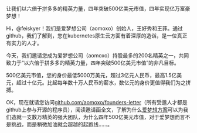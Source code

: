 让我们以六倍于拼多多的精英力量，四年突破500亿美元市值，四年实现亿万富豪梦想！

Hi，@feiskyer！我们是爱梦想公司（aomoxo）创始人，王好秀和王菲。通过github，我们了解到，您在kubernetes原生云方面有着深厚的造诣，是一位真正有实力的人才。

今天，我们邀请您成为爱梦想公司（aomoxo）持股最多的200名精英之一，共同致力于“以六倍于拼多多的精英力量，四年突破500亿美元市值”的非凡目标。

500亿美元市值，您的身价最低5000万美元，超过3亿元人民币，最高1.5亿美元，超过十亿元。比起每年数十万人民币的薪水，数亿元的身价更值得我们为之拼搏。

OK，现在就请您访问[github.com/aomoxo/founders-letter](http://github.com/aomoxo/founders-letter)（所有受邀人才都是github上参与开源的程序员），阅读邀请函全文，了解为什么[爱梦想方案](http://github.com/aomoxo/aomoxo-plan)可以为我们造就一支数万精英的强大团队，为什么四年500亿美元市值，对于爱梦想而言不是挑战，而是稍微加油就会超越的起跑线……。
